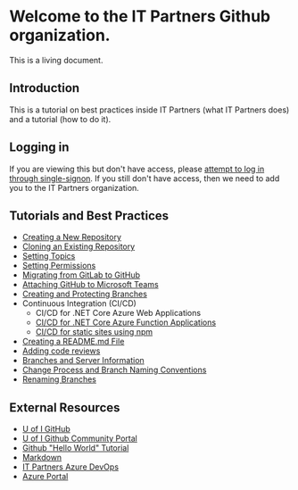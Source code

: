 # Welcome to the IT Partners Github organization. 

This is a living document. 

## Introduction

This is a tutorial on best practices inside IT Partners (what IT Partners does) and a tutorial (how to do it). 

## Logging in

If you are viewing this but don't have access, please [attempt to log in through single-signon](https://github.com/orgs/itpartnersillinois/sso). If you still don't have access, then we need to add you to the IT Partners organization. 

## Tutorials and Best Practices
* [Creating a New Repository](https://github.com/itpartnersillinois/tutorial/blob/main/pages/Creating_Repository.md)
* [Cloning an Existing Repository](https://github.com/itpartnersillinois/tutorial/blob/main/pages/Cloning_an_Existing_Repository.md)
* [Setting Topics](https://github.com/itpartnersillinois/tutorial/blob/main/pages/Setting_Topics.md)
* [Setting Permissions](https://github.com/itpartnersillinois/tutorial/blob/main/pages/Setting_Permissions.md)
* [Migrating from GitLab to GitHub](https://github.com/itpartnersillinois/tutorial/blob/main/pages/Migrating_from_GitLab_to_GitHub.md)
* [Attaching GitHub to Microsoft Teams](https://github.com/itpartnersillinois/tutorial/blob/main/pages/Attaching_GitHub_to_Microsoft_Teams.md)
* [Creating and Protecting Branches](https://github.com/itpartnersillinois/tutorial/blob/main/pages/protecting_branches.md)
* Continuous Integration (CI/CD) 
     * CI/CD for .NET Core Azure Web Applications
     * [CI/CD for .NET Core Azure Function Applications](https://github.com/itpartnersillinois/tutorial/blob/main/pages/CICD_Function_Apps.md)
     * [CI/CD for static sites using npm](https://github.com/itpartnersillinois/tutorial/blob/main/pages/CICD_Static_Sites.md)
* [Creating a README.md File](https://github.com/itpartnersillinois/tutorial/blob/main/pages/Creating_a_README_File.md)
* [Adding code reviews](https://github.com/itpartnersillinois/tutorial/blob/main/pages/Adding_Code_Review.doc)
* [Branches and Server Information](https://github.com/itpartnersillinois/tutorial/blob/main/pages/Branches_and_Server_Information.md)
* [Change Process and Branch Naming Conventions](https://github.com/itpartnersillinois/tutorial/blob/main/pages/Change_Process_and_Branch_Naming_Conventions.md)
* [Renaming Branches](https://github.com/itpartnersillinois/tutorial/blob/main/pages/Renaming_Branches.md)

## External Resources
* [U of I GitHub](https://web.uillinois.edu/github)
* [U of I Github Community Portal](https://uillinois-community.github.io/)
* [Github "Hello World" Tutorial](https://guides.github.com/activities/hello-world/)
* [Markdown](https://www.markdowntutorial.com/)
* [IT Partners Azure DevOps](https://dev.azure.com/itpartnersillinois/)
* [Azure Portal](https://portal.azure.com)
